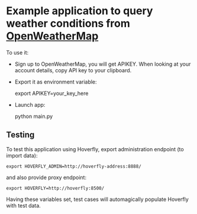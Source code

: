 # Example application to query weather conditions from [OpenWeatherMap](http://openweathermap.org/)

To use it:
* Sign up to OpenWeatherMap, you will get APIKEY. When looking at your account details, copy API key to your clipboard.
* Export it as environment variable:

    export APIKEY=your_key_here
    
* Launch app: 

    python main.py

## Testing

To test this application using Hoverfly, export administration endpoint (to import data):

    export HOVERFLY_ADMIN=http://hoverfly-address:8888/
    
and also provide proxy endpoint:
    
    export HOVERFLY=http://hoverfly:8500/
    
Having these variables set, test cases will automagically populate Hoverfly with test data.